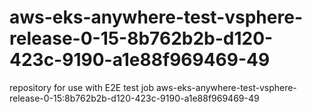# aws-eks-anywhere-test-vsphere-release-0-15-8b762b2b-d120-423c-9190-a1e88f969469-49
repository for use with E2E test job aws-eks-anywhere-test-vsphere-release-0-15:8b762b2b-d120-423c-9190-a1e88f969469-49

